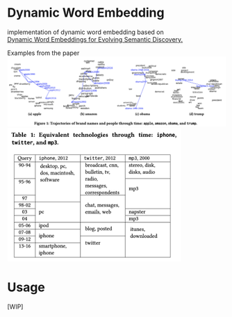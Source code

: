 # Dynamic Word Embedding

implementation of dynamic word embedding based on  
[Dynamic Word Embeddings for Evolving Semantic Discovery.](https://arxiv.org/abs/1703.00607)

Examples from the paper  
<img src="./images/word_trajectories.png" width="800">  
<img src="./images/equivalence_searching.png" width="400">

# Usage
[WIP]
